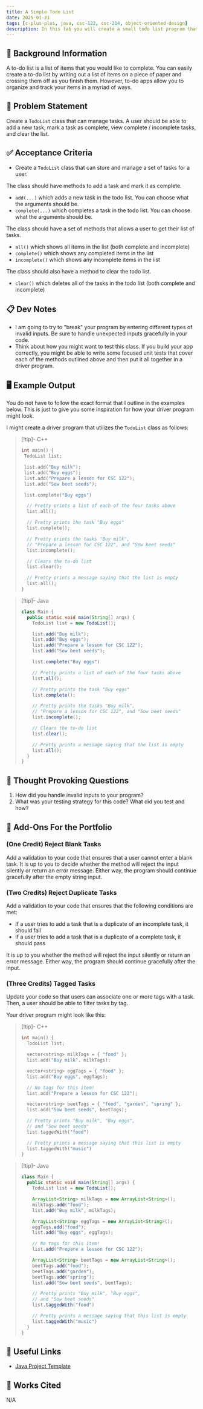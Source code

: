 ```yaml
---
title: A Simple Todo List
date: 2025-01-31
tags: [c-plus-plus, java, csc-122, csc-214, object-oriented-design]
description: In this lab you will create a small todo list program that allows users to keep track of tasks.
---
```


## 🔖 Background Information

A to-do list is a list of items that you would like to complete. You can easily create a to-do list by writing out a list of items on a piece of paper and crossing them off as you finish them. However, to-do apps allow you to organize and track your items in a myriad of ways.

## 🎯 Problem Statement

Create a `TodoList` class that can manage tasks. A user should be able to add a new task, mark a task as complete, view complete / incomplete tasks, and clear the list.

## ✅ Acceptance Criteria

* Create a `TodoList` class that can store and manage a set of tasks for a user.

The class should have methods to add a task and mark it as complete.

* `add(...)` which adds a new task in the todo list. You can choose what the arguments should be.
* `complete(...)` which completes a task in the todo list. You can choose what the arguments should be.

The class should have a set of methods that allows a user to get their list of tasks.

* `all()` which shows all items in the list (both complete and incomplete)
* `complete()` which shows any completed items in the list
* `incomplete()` which shows any incomplete items in the list

The class should also have a method to clear the todo list.

* `clear()` which deletes all of the tasks in the todo list (both complete and incomplete)

## 📋 Dev Notes

* I am going to try to "break" your program by entering different types of invalid inputs. Be sure to handle unexpected inputs gracefully in your code.
* Think about how you might want to test this class. If you build your app correctly, you might be able to write some focused unit tests that cover each of the methods outlined above and then put it all together in a driver program.

## 🖥️ Example Output

You do not have to follow the exact format that I outline in the examples below. This is just to give you some inspiration for how your driver program might look.

I might create a driver program that utilizes the `TodoList` class as follows:

> [!tip]- C++
>
> ```cpp
> int main() {
>  TodoList list;
>
>  list.add("Buy milk");
>  list.add("Buy eggs");
>  list.add("Prepare a lesson for CSC 122");
>  list.add("Sow beet seeds");
>
>  list.complete("Buy eggs")
>
>   // Pretty prints a list of each of the four tasks above
>   list.all();
>
>   // Pretty prints the task "Buy eggs"
>   list.complete();
>
>   // Pretty prints the tasks "Buy milk",
>   // "Prepare a lesson for CSC 122", and "Sow beet seeds"
>   list.incomplete();
>
>   // Clears the to-do list
>   list.clear();
>
>   // Pretty prints a message saying that the list is empty
>   list.all();
> }
> ```

> [!tip]- Java
>
> ```java
> class Main {
>   public static void main(String[] args) {
>     TodoList list = new TodoList();
>
>     list.add("Buy milk");
>     list.add("Buy eggs");
>     list.add("Prepare a lesson for CSC 122");
>     list.add("Sow beet seeds");
>
>     list.complete("Buy eggs")
>
>     // Pretty prints a list of each of the four tasks above
>     list.all();
>
>     // Pretty prints the task "Buy eggs"
>     list.complete();
>
>     // Pretty prints the tasks "Buy milk",
>     // "Prepare a lesson for CSC 122", and "Sow beet seeds"
>     list.incomplete();
>
>     // Clears the to-do list
>     list.clear();
>
>     // Pretty prints a message saying that the list is empty
>     list.all();
>   }
> }
> ```

## 📝 Thought Provoking Questions

1. How did you handle invalid inputs to your program?
2. What was your testing strategy for this code? What did you test and how?

## 💼 Add-Ons For the Portfolio

### (One Credit) Reject Blank Tasks

Add a validation to your code that ensures that a user cannot enter a blank task. It is up to you to decide whether the method will reject the input silently or return an error message. Either way, the program should continue gracefully after the empty string input.

### (Two Credits) Reject Duplicate Tasks

Add a validation to your code that ensures that the following conditions are met:

* If a user tries to add a task that is a duplicate of an incomplete task, it should fail
* If a user tries to add a task that is a duplicate of a complete task, it should pass

It is up to you whether the method will reject the input silently or return an error message. Either way, the program should continue gracefully after the input.

### (Three Credits) Tagged Tasks

Update your code so that users can associate one or more tags with a task. Then, a user should be able to filter tasks by tag.

Your driver program might look like this:

> [!tip]- C++
>
> ```cpp
> int main() {
>   TodoList list;
>
>   vector<string> milkTags = { "food" };
>   list.add("Buy milk", milkTags);
>
>   vector<string> eggTags = { "food" };
>   list.add("Buy eggs", eggTags);
>
>   // No tags for this item!
>   list.add("Prepare a lesson for CSC 122");
>
>   vector<string> beetTags = { "food", "garden", "spring" };
>   list.add("Sow beet seeds", beetTags);
>
>   // Pretty prints "Buy milk", "Buy eggs",
>   // and "Sow beet seeds"
>   list.taggedWith("food")
>
>   // Pretty prints a message saying that this list is empty
>   list.taggedWith("music")
> }
> ```

> [!tip]- Java
>
> ```java
> class Main {
>   public static void main(String[] args) {
>     TodoList list = new TodoList();
>
>     ArrayList<String> milkTags = new ArrayList<String>();
>     milkTags.add("food");
>     list.add("Buy milk", milkTags);
>
>     ArrayList<String> eggTags = new ArrayList<String>();
>     eggTags.add("food");
>     list.add("Buy eggs", eggTags);
>
>     // No tags for this item!
>     list.add("Prepare a lesson for CSC 122");
>
>     ArrayList<String> beetTags = new ArrayList<String>();
>     beetTags.add("food");
>     beetTags.add("garden");
>     beetTags.add("spring");
>     list.add("Sow beet seeds", beetTags);
>
>     // Pretty prints "Buy milk", "Buy eggs",
>     // and "Sow beet seeds"
>     list.taggedWith("food")
>
>     // Pretty prints a message saying that this list is empty
>     list.taggedWith("music")
>   }
> }
> ```

## 🔗 Useful Links

* [Java Project Template](https://github.com/cmvandrevala/a-simple-todo-list-java-template)

## 📘 Works Cited

N/A
